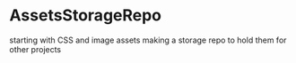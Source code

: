 # AssetsStorageRepo
starting with CSS and image assets making a storage repo to hold them for other projects
